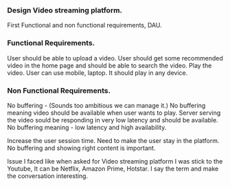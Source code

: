### Design Video streaming platform.

First Functional and non functional requirements, DAU.

### Functional Requirements.

User should be able to upload a video.
User should get some recommended video in the home page and should be able to search the video.
Play the video.
User can use mobile, laptop. It should play in any device.

### Non Functional Requirements.

No buffering - (Sounds too ambitious we can manage it.)
No buffering meaning video should be available when user wants to play. Server serving the video sould be responding in very low latency and should be available. No buffering meaning - low latency and high availability.

Increase the user session time. Need to make the user stay in the platform. No buffering and showing right content is important.

Issue I faced like when asked for Video streaming platform I was stick to the Youtube, It can be Netflix, Amazon Prime, Hotstar. I say the term and make the conversation interesting.